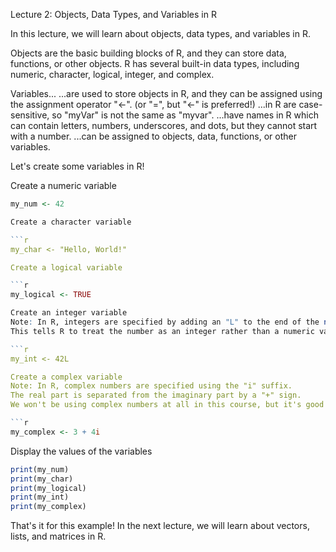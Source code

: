 
Lecture 2: Objects, Data Types, and Variables in R

In this lecture, we will learn about objects, data types, and variables in R.

Objects are the basic building blocks of R, and they can store data, functions, or other objects.
R has several built-in data types, including numeric, character, logical, integer, and complex.

Variables...
...are used to store objects in R, and they can be assigned using the assignment operator "<-". (or "=", but "<-" is preferred!)
...in R are case-sensitive, so "myVar" is not the same as "myvar".
...have names in R which can contain letters, numbers, underscores, and dots, but they cannot start with a number.
...can be assigned to objects, data, functions, or other variables.

Let's create some variables in R!

Create a numeric variable

```r
my_num <- 42

Create a character variable

```r
my_char <- "Hello, World!"

Create a logical variable

```r
my_logical <- TRUE

Create an integer variable
Note: In R, integers are specified by adding an "L" to the end of the number ("L" stands for "long integer").
This tells R to treat the number as an integer rather than a numeric value.

```r
my_int <- 42L

Create a complex variable
Note: In R, complex numbers are specified using the "i" suffix.
The real part is separated from the imaginary part by a "+" sign.
We won't be using complex numbers at all in this course, but it's good to know they exist!

```r
my_complex <- 3 + 4i
```

Display the values of the variables

```r
print(my_num)
print(my_char)
print(my_logical)
print(my_int)
print(my_complex)
```

That's it for this example! In the next lecture, we will learn about vectors, lists, and matrices in R.